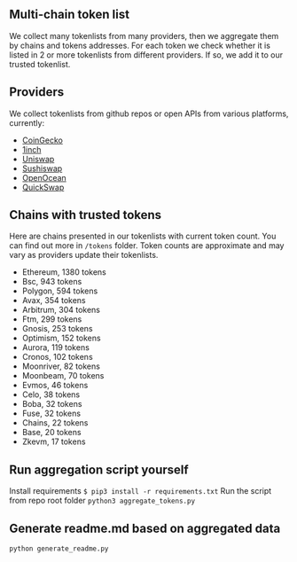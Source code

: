
## Multi-chain token list 
We collect many tokenlists from many providers, then we aggregate them by chains and tokens addresses. 
For each token we check whether it is listed in 2 or more tokenlists from different providers. If so, 
we add it to our trusted tokenlist.

## Providers
We collect tokenlists from github repos or open APIs from various platforms, currently:
- [CoinGecko](https://www.coingecko.com/)
- [1inch](https://app.1inch.io/)
- [Uniswap](https://uniswap.org/)
- [Sushiswap](https://www.sushi.com/)
- [OpenOcean](https://openocean.finance/)
- [QuickSwap](https://quickswap.exchange/#/swap)

## Chains with trusted tokens
Here are chains presented in our tokenlists with current token count. You can find out more in `/tokens` folder.
Token counts are approximate and may vary as providers update their tokenlists.
- Ethereum, 1380 tokens
- Bsc, 943 tokens
- Polygon, 594 tokens
- Avax, 354 tokens
- Arbitrum, 304 tokens
- Ftm, 299 tokens
- Gnosis, 253 tokens
- Optimism, 152 tokens
- Aurora, 119 tokens
- Cronos, 102 tokens
- Moonriver, 82 tokens
- Moonbeam, 70 tokens
- Evmos, 46 tokens
- Celo, 38 tokens
- Boba, 32 tokens
- Fuse, 32 tokens
- Chains, 22 tokens
- Base, 20 tokens
- Zkevm, 17 tokens

## Run aggregation script yourself
Install requirements
```$ pip3 install -r requirements.txt```
Run the script from repo root folder
```python3 aggregate_tokens.py```
## Generate readme.md based on aggregated data
```bash
python generate_readme.py
```
